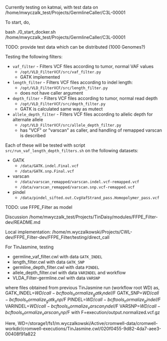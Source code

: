 Currently testing on katmai, with test data on /home/mwyczalk_test/Projects/GermlineCaller/C3L-00001

To start, do,

bash ./0_start_docker.sh /home/mwyczalk_test/Projects/GermlineCaller/C3L-00001

TODO: provide test data which can be distributed (1000 Genomes?)

Testing the following filters:
* `vaf_filter` - Filters VCF files according to tumor, normal VAF values
  * `/opt/VLD_FilterVCF/src/vaf_filter.py`
  * GATK implemented
* `length_filter` - Filters VCF files according to indel length:
  * `/opt/VLD_FilterVCF/src/length_filter.py`
  * does not have caller argument
* `depth_filter` - Filters VCF files according to tumor, normal read depth
  * `/opt/VLD_FilterVCF/src/depth_filter.py`
  * GATK is calculated same way as mutect
* `allele_depth_filter` - Filters VCF files according to allelic depth for alternate allele
  * `/opt/VLD_FilterVCF/src/allele_depth_filter.py`
  * has "VCF" or "varscan" as caller, and handling of remapped varscan is described

Each of these will be tested with script `src/run_vaf_length_depth_filters.sh` on the following datasets:
* GATK
  * `/data/GATK.indel.Final.vcf`
  * `/data/GATK.snp.Final.vcf`
* varscan
  * `/data/varscan_remapped/varscan.indel.vcf-remapped.vcf`
  * `/data/varscan_remapped/varscan.snp.vcf-remapped.vcf`
* pindel
  * `/data/pindel_sifted.out.CvgVafStrand_pass.Homopolymer_pass.vcf`


TODO: use FFPE_Filter as model

Discussion
    /home/mwyczalk_test/Projects/TinDaisy/modules/FFPE_Filter-dev/README.md

Local implementation:
    /home/m.wyczalkowski/Projects/CWL-dev/FFPE_Filter-dev/FFPE_Filter/testing/direct_call


For TinJasmine, testing 
  * germline_vaf_filter.cwl with data `GATK_INDEL`
  * length_filter.cwl with data `GATK_SNP`
  * germline_depth_filter.cwl with data `PINDEL`
  * allele_depth_filter.cwl with data `VARINDEL`
and workflow 
  * VLDA_Filter-germline.cwl with data `VARSNP`

where files obtained from previous TinJasmine run (workflow root WD) as,
    GATK_INDEL=$WD/call-bcftools_normalize_gatk_indel/$F
    GATK_SNP=$WD/call-bcftools_normalize_gatk_snp/$F
    PINDEL=$WD/call-bcftools_normalize_pindel/$F
    VARINDEL=$WD/call-bcftools_normalize_varscan_indel/$F
    VARSNP=$WD/call-bcftools_normalize_varscan_snp/$F
with 
    F=execution/output.normalized.vcf.gz

Here, WD=/storage1/fs1/m.wyczalkowski/Active/cromwell-data/cromwell-workdir/cromwell-executions/TinJasmine.cwl/020f0455-9d82-4da7-aee3-00408f91a822
